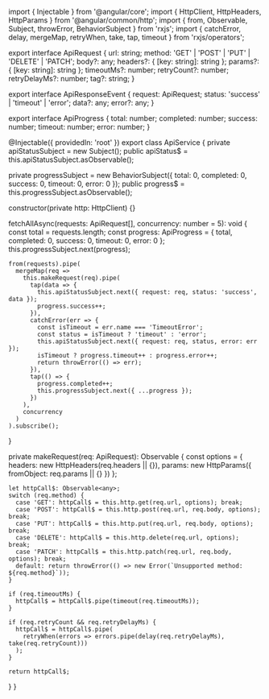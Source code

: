 import { Injectable } from '@angular/core';
import { HttpClient, HttpHeaders, HttpParams } from '@angular/common/http';
import { from, Observable, Subject, throwError, BehaviorSubject } from 'rxjs';
import { catchError, delay, mergeMap, retryWhen, take, tap, timeout } from 'rxjs/operators';

export interface ApiRequest {
  url: string;
  method: 'GET' | 'POST' | 'PUT' | 'DELETE' | 'PATCH';
  body?: any;
  headers?: { [key: string]: string };
  params?: { [key: string]: string };
  timeoutMs?: number;
  retryCount?: number;
  retryDelayMs?: number;
  tag?: string;
}

export interface ApiResponseEvent {
  request: ApiRequest;
  status: 'success' | 'timeout' | 'error';
  data?: any;
  error?: any;
}

export interface ApiProgress {
  total: number;
  completed: number;
  success: number;
  timeout: number;
  error: number;
}

@Injectable({
  providedIn: 'root'
})
export class ApiService {
  private apiStatusSubject = new Subject<ApiResponseEvent>();
  public apiStatus$ = this.apiStatusSubject.asObservable();

  private progressSubject = new BehaviorSubject<ApiProgress>({
    total: 0,
    completed: 0,
    success: 0,
    timeout: 0,
    error: 0
  });
  public progress$ = this.progressSubject.asObservable();

  constructor(private http: HttpClient) {}

  fetchAllAsync(requests: ApiRequest[], concurrency: number = 5): void {
    const total = requests.length;
    const progress: ApiProgress = {
      total,
      completed: 0,
      success: 0,
      timeout: 0,
      error: 0
    };
    this.progressSubject.next(progress);

    from(requests).pipe(
      mergeMap(req =>
        this.makeRequest(req).pipe(
          tap(data => {
            this.apiStatusSubject.next({ request: req, status: 'success', data });
            progress.success++;
          }),
          catchError(err => {
            const isTimeout = err.name === 'TimeoutError';
            const status = isTimeout ? 'timeout' : 'error';
            this.apiStatusSubject.next({ request: req, status, error: err });
            isTimeout ? progress.timeout++ : progress.error++;
            return throwError(() => err);
          }),
          tap(() => {
            progress.completed++;
            this.progressSubject.next({ ...progress });
          })
        ),
        concurrency
      )
    ).subscribe();
  }

  private makeRequest(req: ApiRequest): Observable<any> {
    const options = {
      headers: new HttpHeaders(req.headers || {}),
      params: new HttpParams({ fromObject: req.params || {} })
    };

    let httpCall$: Observable<any>;
    switch (req.method) {
      case 'GET': httpCall$ = this.http.get(req.url, options); break;
      case 'POST': httpCall$ = this.http.post(req.url, req.body, options); break;
      case 'PUT': httpCall$ = this.http.put(req.url, req.body, options); break;
      case 'DELETE': httpCall$ = this.http.delete(req.url, options); break;
      case 'PATCH': httpCall$ = this.http.patch(req.url, req.body, options); break;
      default: return throwError(() => new Error(`Unsupported method: ${req.method}`));
    }

    if (req.timeoutMs) {
      httpCall$ = httpCall$.pipe(timeout(req.timeoutMs));
    }

    if (req.retryCount && req.retryDelayMs) {
      httpCall$ = httpCall$.pipe(
        retryWhen(errors => errors.pipe(delay(req.retryDelayMs), take(req.retryCount)))
      );
    }

    return httpCall$;
  }
}
